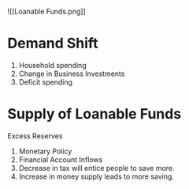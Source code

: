![[Loanable Funds.png]]
# Demand Shift
1. Household spending
2. Change in Business Investments
3. Deficit spending 
# Supply of Loanable Funds
Excess Reserves
1. Monetary Policy
2. Financial Account Inflows
3. Decrease in tax will entice people to save more.
4. Increase in money supply leads to more saving.